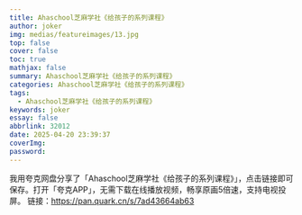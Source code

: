 ```yaml
---
title: Ahaschool芝麻学社《给孩子的系列课程》
author: joker
img: medias/featureimages/13.jpg
top: false
cover: false
toc: true
mathjax: false
summary: Ahaschool芝麻学社《给孩子的系列课程》
categories: Ahaschool芝麻学社《给孩子的系列课程》
tags:
  - Ahaschool芝麻学社《给孩子的系列课程》
keywords: joker
essay: false
abbrlink: 32012
date: 2025-04-20 23:39:37
coverImg:
password:
---
```


我用夸克网盘分享了「Ahaschool芝麻学社《给孩子的系列课程》」，点击链接即可保存。打开「夸克APP」，无需下载在线播放视频，畅享原画5倍速，支持电视投屏。
链接：https://pan.quark.cn/s/7ad43664ab63
